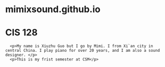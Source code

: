 # mimixsound.github.io


<html>
<head>

</head>
<body>

  <h1>CIS 128</h1>
  
      <p>My name is Xiuzhu Guo but I go by Mimi. I from Xi`an city in central China. I play piano for over 20 years, and I am also a sound designer. </p>
      <p>This is my frist semester at CSM</p>
</body>
</html>
